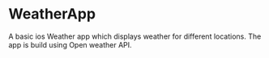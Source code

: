 # WeatherApp

A basic ios Weather app which displays weather for different locations. The app is build using Open weather API. 
